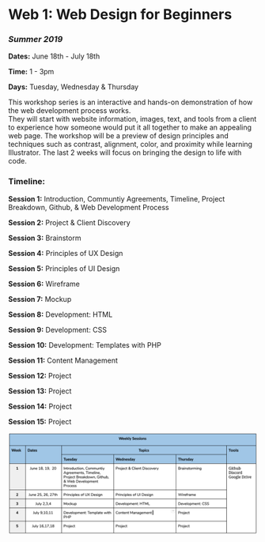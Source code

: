 # Web 1: Web Design for Beginners 
### *Summer 2019*



**Dates:** June 18th - July 18th

**Time:** 1 - 3pm

**Days:** Tuesday, Wednesday & Thursday

This workshop series is an interactive and hands-on demonstration of how the web development process works.  
They will start with website information, images, text, and tools from a client to experience how someone 
would put it all together to make an appealing web page. The workshop will be a preview of design principles 
and techniques such as contrast, alignment, color, and proximity while learning Illustrator. 
The last 2 weeks will focus on bringing the design to life with code.

### Timeline:
  
**Session 1:** Introduction, Communtiy Agreements, Timeline, Project Breakdown, Github,  & Web Development Process
  
**Session 2:** Project & Client Discovery
  
**Session 3:** Brainstorm

**Session 4:** Principles of UX Design
  
**Session 5:** Principles of UI Design
  
**Session 6:** Wireframe

**Session 7:** Mockup
  
**Session 8:** Development: HTML
  
**Session 9:** Development: CSS

**Session 10:** Development: Templates with PHP
  
**Session 11:** Content Management 
  
**Session 12:** Project

**Session 13:** Project

**Session 14:** Project

**Session 15:** Project

![](Images/Web1Timeline.png)
